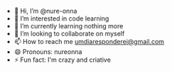 - 👋 Hi, I’m @nure-onna
- 👀 I’m interested in code learning
- 🌱 I’m currently learning nothing more
- 💞️ I’m looking to collaborate on myself
- 📫 How to reach me umdiaresponderei@gmail.com
- 😄 Pronouns: nureonna
- ⚡ Fun fact: I'm crazy and criative

<!---
nure-onna/nure-onna is a ✨ special ✨ repository because its `README.md` (this file) appears on your GitHub profile.
You can click the Preview link to take a look at your changes.
--->
